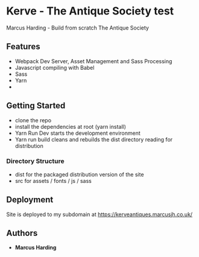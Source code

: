 # Kerve - The Antique Society test

Marcus Harding - Build from scratch The Antique Society

## Features 
- Webpack Dev Server, Asset Management and Sass Processing
- Javascript compiling with Babel
- Sass
- Yarn
- 

## Getting Started
- clone the repo
- install the dependencies at root (yarn install)
- Yarn Run Dev starts the development environment
- Yarn run build cleans and rebuilds the dist directory reading for distribution

### Directory Structure

- dist for the packaged distribution version of the site
- src for assets / fonts / js / sass

## Deployment

Site is deployed to my subdomain at https://kerveantiques.marcusjh.co.uk/

## Authors

* **Marcus Harding**
